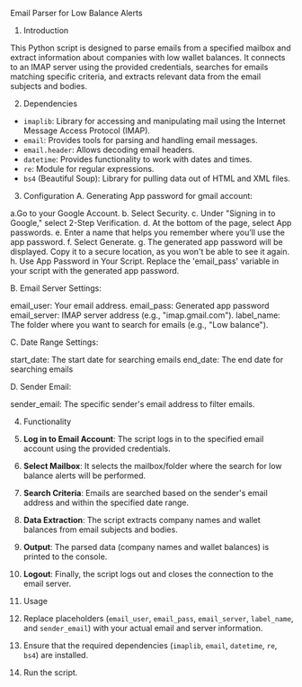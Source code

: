 Email Parser for Low Balance Alerts

1. Introduction

This Python script is designed to parse emails from a specified mailbox and extract information about companies with low wallet balances. It connects to an IMAP server using the provided credentials, searches for emails matching specific criteria, and extracts relevant data from the email subjects and bodies.

2. Dependencies

- `imaplib`: Library for accessing and manipulating mail using the Internet Message Access Protocol (IMAP).
- `email`: Provides tools for parsing and handling email messages.
- `email.header`: Allows decoding email headers.
- `datetime`: Provides functionality to work with dates and times.
- `re`: Module for regular expressions.
- `bs4` (Beautiful Soup): Library for pulling data out of HTML and XML files.

3. Configuration
  A. Generating App password for gmail account:

a.Go to your Google Account.
b. Select Security.
c. Under "Signing in to Google," select 2-Step Verification.
d. At the bottom of the page, select App passwords.
e. Enter a name that helps you remember where you’ll use the app password.
f. Select Generate.
g. The generated app password will be displayed. Copy it to a secure location, as you won't be able to see it again.
h. Use App Password in Your Script. Replace the 'email_pass' variable in your script with the generated app password.

  B. Email Server Settings:

email_user: Your email address.
email_pass: Generated app password
email_server: IMAP server address (e.g., "imap.gmail.com").
label_name: The folder where you want to search for emails (e.g., "Low balance").

  C. Date Range Settings:

start_date: The start date for searching emails 
end_date: The end date for searching emails

  D. Sender Email:

sender_email: The specific sender's email address to filter emails.

4. Functionality

1. **Log in to Email Account**: The script logs in to the specified email account using the provided credentials.

2. **Select Mailbox**: It selects the mailbox/folder where the search for low balance alerts will be performed.

3. **Search Criteria**: Emails are searched based on the sender's email address and within the specified date range.

4. **Data Extraction**: The script extracts company names and wallet balances from email subjects and bodies.

5. **Output**: The parsed data (company names and wallet balances) is printed to the console.

6. **Logout**: Finally, the script logs out and closes the connection to the email server.

5. Usage

1. Replace placeholders (`email_user`, `email_pass`, `email_server`, `label_name`, and `sender_email`) with your actual email and server information.

2. Ensure that the required dependencies (`imaplib`, `email`, `datetime`, `re`, `bs4`) are installed.

3. Run the script.

